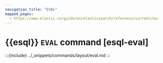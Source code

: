```yaml
---
navigation_title: "EVAL"
mapped_pages:
  - https://www.elastic.co/guide/en/elasticsearch/reference/current/esql-commands.html#esql-eval
---
```


# {{esql}} `EVAL` command [esql-eval]

:::{include} ../_snippets/commands/layout/eval.md
:::
